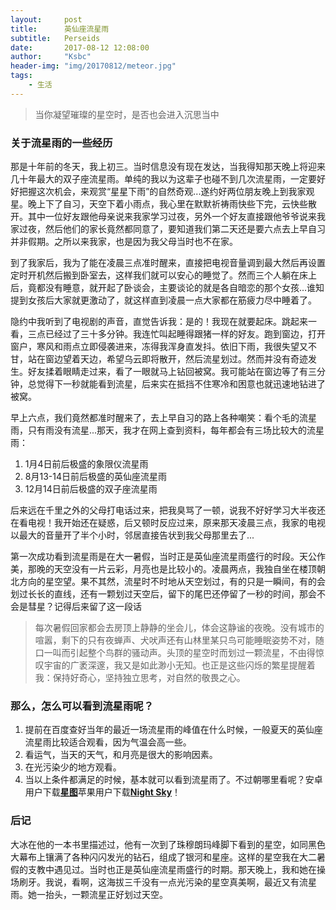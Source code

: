 ```yaml
---
layout:     post
title:      英仙座流星雨
subtitle:   Perseids
date:       2017-08-12 12:08:00
author:     "Ksbc"
header-img: "img/20170812/meteor.jpg"
tags:
    - 生活
---
```


> 当你凝望璀璨的星空时，是否也会进入沉思当中

### 关于流星雨的一些经历

那是十年前的冬天，我上初三。当时信息没有现在发达，当我得知那天晚上将迎来几十年最大的双子座流星雨。单纯的我以为这辈子也碰不到几次流星雨，一定要好好把握这次机会，来观赏“星星下雨”的自然奇观...遂约好两位朋友晚上到我家观星。晚上下了自习，天空下着小雨点，我心里在默默祈祷雨快些下完，云快些散开。其中一位好友跟他母亲说来我家学习过夜，另外一个好友直接跟他爷爷说来我家过夜，然后他们的家长竟然都同意了，要知道我们第二天还是要六点去上早自习并非假期。之所以来我家，也是因为我父母当时也不在家。

到了我家后，我为了能在凌晨三点准时醒来，直接把电视音量调到最大然后再设置定时开机然后搬到卧室去，这样我们就可以安心的睡觉了。然而三个人躺在床上后，竟都没有睡意，就开起了卧谈会，主要谈论的就是各自暗恋的那个女孩...谁知提到女孩后大家就更激动了，就这样直到凌晨一点大家都在筋疲力尽中睡着了。

隐约中我听到了电视剧的声音，直觉告诉我：是的！我现在就要起床。跳起来一看，三点已经过了三十多分钟。我连忙叫起睡得跟猪一样的好友。跑到窗边，打开窗户，寒风和雨点立即侵袭进来，冻得我浑身直发抖。依旧下雨，我很失望又不甘，站在窗边望着天边，希望乌云即将散开，然后流星划过。然而并没有奇迹发生。好友揉着眼睛走过来，看了一眼就马上钻回被窝。我可能站在窗边等了有三分钟，总觉得下一秒就能看到流星，后来实在抵挡不住寒冷和困意也就迅速地钻进了被窝。

早上六点，我们竟然都准时醒来了，去上早自习的路上各种嘲笑：看个毛的流星雨，只有雨没有流星...那天，我才在网上查到资料，每年都会有三场比较大的流星雨：
1. 1月4日前后极盛的象限仪流星雨
2. 8月13-14日前后极盛的英仙座流星雨
3. 12月14日前后极盛的双子座流星雨

后来远在千里之外的父母打电话过来，把我臭骂了一顿，说我不好好学习大半夜还在看电视！我开始还在疑惑，后又顿时反应过来，原来那天凌晨三点，我家的电视以最大的音量开了半个小时，邻居直接告状到我父母那里去了...

第一次成功看到流星雨是在大一暑假，当时正是英仙座流星雨盛行的时段。天公作美，那晚的天空没有一片云彩，月亮也是比较小的。凌晨两点，我独自坐在楼顶朝北方向的星空望。果不其然，流星时不时地从天空划过，有的只是一瞬间，有的会划过长长的直线，还有一颗划过天空后，留下的尾巴还停留了一秒的时间，那会不会是彗星？记得后来留了这一段话
>每次暑假回家都会去房顶上静静的坐会儿，体会这静谧的夜晚。没有城市的喧嚣，剩下的只有夜蝉声、犬吠声还有山林里某只鸟可能睡眠姿势不对，随口一叫而引起整个鸟群的骚动声。头顶的星空时而划过一颗流星，不由得惊叹宇宙的广袤深邃，我又是如此渺小无知。也正是这些闪烁的繁星提醒着我：保持好奇心，坚持独立思考，对自然的敬畏之心。

### 那么，怎么可以看到流星雨呢？

1. 提前在百度查好当年的最近一场流星雨的峰值在什么时候，一般夏天的英仙座流星雨比较适合观看，因为气温会高一些。
2. 看运气，当天的天气，和月亮是很大的影响因素。
3. 在光污染少的地方观看。
4. 当以上条件都满足的时候，基本就可以看到流星雨了。不过朝哪里看呢？安卓用户下载[**星图**](http://www.wandoujia.com/apps/com.escapistgames.starchart)苹果用户下载[**Night Sky**](https://itunes.apple.com/us/app/the-night-sky/id475772902?mt=8)！

### 后记

大冰在他的一本书里描述过，他有一次到了珠穆朗玛峰脚下看到的星空，如同黑色大幕布上镶满了各种闪闪发光的钻石，组成了银河和星座。这样的星空我在大二暑假的支教中遇见过。当时也正是英仙座流星雨盛行的时期。那天晚上，我和她在操场刷牙。我说，看啊，这海拔三千没有一点光污染的星空真美啊，最近又有流星雨。她一抬头，一颗流星正好划过天空。
